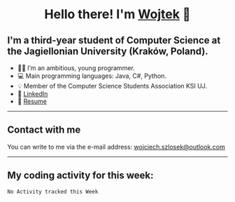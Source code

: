 # <h1 align="center"> Hello there! I'm [Wojtek](https://wszlosek.github.io/website/) :wave:</h1>

## I'm a third-year student of Computer Science at the Jagiellonian University (Kraków, Poland). 

- 👨‍💻  I’m an ambitious, young programmer.
- 💻  Main programming languages: Java, C#, Python.
- 💡  Member of the Computer Science Students Association KSI UJ.
- 💼 [LinkedIn](https://www.linkedin.com/in/wojciech-szlosek/)
- 📄  [Resume](https://wszlosek.github.io/website/resume.pdf)

---


## Contact with me

You can write to me via the e-mail address: <wojciech.szlosek@outlook.com>

---


## My coding activity for this week:

<!--START_SECTION:waka-->
```text
No Activity tracked this Week
```
<!--END_SECTION:waka-->
